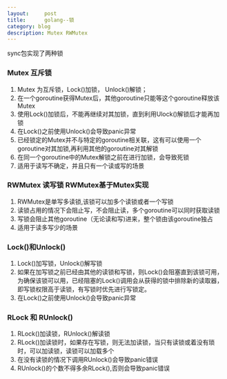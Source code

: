```yaml
---
layout:     post
title:      golang--锁
category: blog
description: Mutex RWMutex
---
```


sync包实现了两种锁

### Mutex 互斥锁
1.  Mutex 为互斥锁，Lock()加锁， Unlock()解锁；
2.  在一个goroutine获得Mutex后，其他goroutine只能等这个goroutine释放该Mutex
3.  使用Lock()加锁后，不能再继续对其加锁，直到利用Ulock()解锁后才能再加锁
4.  在Lock()之前使用Unlock()会导致panic异常
5.  已经锁定的Mutex并不与特定的goroutine相关联，这有可以使用一个goroutine对其加锁,再利用其他的goroutine对其解锁
6.  在同一个goroutine中的Mutex解锁之前在进行加锁，会导致死锁
7.  适用于读写不确定，并且只有一个读或写的场景

### RWMutex 读写锁 RWMutex基于Mutex实现
1.  RWMutex是单写多读锁,该锁可以加多个读锁或者一个写锁
2.  读锁占用的情况下会阻止写，不会阻止读，多个goroutine可以同时获取读锁
3.  写锁会阻止其他goroutine（无论读和写)进来，整个锁由该goroutine独占
4.  适用于读多写少的场景


### Lock()和Unlock()
1.  Lock()加写锁，Unlock()解写锁
2.  如果在加写锁之前已经由其他的读锁和写锁，则Lock()会阻塞直到该锁可用，为确保该锁可以用，已经阻塞的Lock()调用会从获得的锁中排除新的读取器，即写锁权限高于读锁，有写锁时优先进行写锁定。
3.  在Lock()之前使用Unlock()会导致panic异常

### RLock 和 RUnlock()
1.  RLock()加读锁，RUnlock()解读锁
2.  RLock()加读锁时，如果存在写锁，则无法加读锁，当只有读锁或着没有琐时，可以加读锁，读锁可以加载多个
3.  在没有读锁的情况下调用RUnlock()会导致panic错误
4.  RUnlock()的个数不得多余RLock(),否则会导致panic错误









